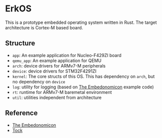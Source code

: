 # ErkOS
This is a prototype embedded operating system written in Rust.
The target architecture is Cortex-M based board.

## Structure
* `app`: An example application for Nucleo-F429ZI board
* `qemu_app`: An example application for QEMU
* `arch`: device drivers for ARMv7-M peripherals
* `device`: device drivers for STM32F4291ZI
* `kernel`: The core structs of this OS. This has dependency on `arch`, but no dependency on `device`
* `log`: utility for logging (based on [The Embedonomicon](https://docs.rust-embedded.org/embedonomicon/logging.html) example code)
* `rt`: runtime for ARMv7-M baremetal environment
* `util`: utilities independent from architecture

## Reference
* [The Embedonomicon](https://docs.rust-embedded.org/embedonomicon/)
* [Tock](https://www.tockos.org/)
